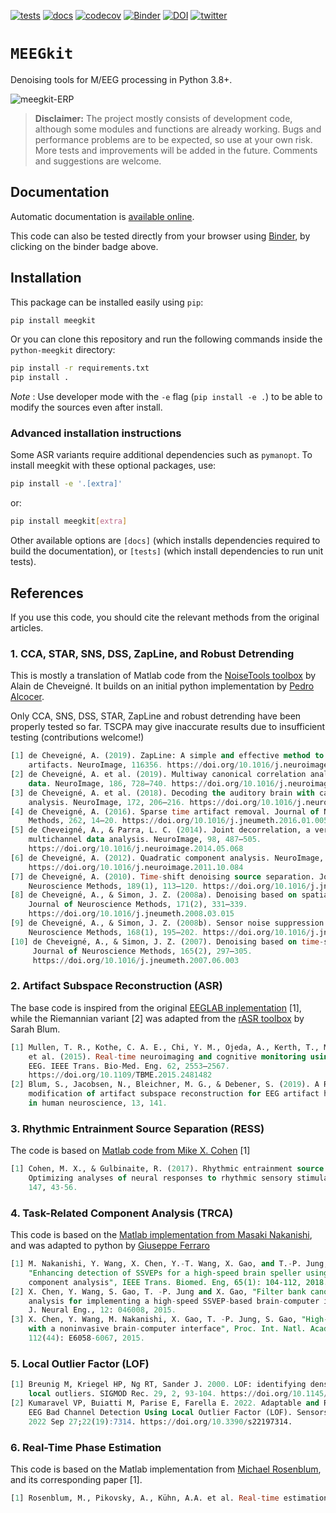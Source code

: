[![tests](https://github.com/nbara/python-meegkit/workflows/tests/badge.svg?style=flat)](https://github.com/nbara/python-meegkit/actions?workflow=tests)
[![docs](https://github.com/nbara/python-meegkit/workflows/docs/badge.svg?style=flat)](https://github.com/nbara/python-meegkit/actions?workflow=docs)
[![codecov](https://codecov.io/gh/nbara/python-meegkit/branch/master/graph/badge.svg)](https://codecov.io/gh/nbara/python-meegkit)
[![Binder](https://mybinder.org/badge_logo.svg)](https://mybinder.org/v2/gh/nbara/python-meegkit/master)
[![DOI](https://zenodo.org/badge/117451752.svg)](https://zenodo.org/badge/latestdoi/117451752)
[![twitter](https://img.shields.io/twitter/follow/lebababa?style=flat&logo=Twitter)](https://twitter.com/intent/follow?screen_name=lebababa)

# `MEEGkit`

Denoising tools for M/EEG processing in Python 3.8+.

![meegkit-ERP](https://user-images.githubusercontent.com/10333715/176754293-eaa35071-94f8-40dd-a487-9f8103c92571.png)

> **Disclaimer:** The project mostly consists of development code, although some modules
and functions are already working. Bugs and performance problems are to be expected, so
use at your own risk. More tests and improvements will be added in the future. Comments
and suggestions are welcome.

## Documentation

Automatic documentation is [available online](https://nbara.github.io/python-meegkit/).

This code can also be tested directly from your browser using
[Binder](https://mybinder.org), by clicking on the binder badge above.

## Installation

This package can be installed easily using `pip`:

```bash
pip install meegkit
```

Or you can clone this repository and run the following commands inside the
`python-meegkit` directory:

```bash
pip install -r requirements.txt
pip install .
```

*Note* : Use developer mode with the `-e` flag (`pip install -e .`) to be able to modify
the sources even after install.

### Advanced installation instructions

Some ASR variants require additional dependencies such as `pymanopt`. To install meegkit
with these optional packages, use:

```bash
pip install -e '.[extra]'
```

or:

```bash
pip install meegkit[extra]
```

Other available options are `[docs]` (which installs dependencies required to build the
documentation), or `[tests]` (which install dependencies to run unit tests).

## References

If you use this code, you should cite the relevant methods from the original articles.

### 1. CCA, STAR, SNS, DSS, ZapLine, and Robust Detrending

This is mostly a translation of Matlab code from the
[NoiseTools toolbox](http://audition.ens.fr/adc/NoiseTools/) by Alain de Cheveigné.
It builds on an initial python implementation by 
[Pedro Alcocer](https://github.com/pealco).

Only CCA, SNS, DSS, STAR, ZapLine and robust detrending have been properly tested so far.
TSCPA may give inaccurate results due to insufficient testing (contributions welcome!)

```sql
[1] de Cheveigné, A. (2019). ZapLine: A simple and effective method to remove power line 
    artifacts. NeuroImage, 116356. https://doi.org/10.1016/j.neuroimage.2019.116356
[2] de Cheveigné, A. et al. (2019). Multiway canonical correlation analysis of brain 
    data. NeuroImage, 186, 728–740. https://doi.org/10.1016/j.neuroimage.2018.11.026
[3] de Cheveigné, A. et al. (2018). Decoding the auditory brain with canonical component 
    analysis. NeuroImage, 172, 206–216. https://doi.org/10.1016/j.neuroimage.2018.01.033
[4] de Cheveigné, A. (2016). Sparse time artifact removal. Journal of Neuroscience 
    Methods, 262, 14–20. https://doi.org/10.1016/j.jneumeth.2016.01.005
[5] de Cheveigné, A., & Parra, L. C. (2014). Joint decorrelation, a versatile tool for 
    multichannel data analysis. NeuroImage, 98, 487–505. 
    https://doi.org/10.1016/j.neuroimage.2014.05.068
[6] de Cheveigné, A. (2012). Quadratic component analysis. NeuroImage, 59(4), 3838–3844. 
    https://doi.org/10.1016/j.neuroimage.2011.10.084
[7] de Cheveigné, A. (2010). Time-shift denoising source separation. Journal of 
    Neuroscience Methods, 189(1), 113–120. https://doi.org/10.1016/j.jneumeth.2010.03.002
[8] de Cheveigné, A., & Simon, J. Z. (2008a). Denoising based on spatial filtering.
    Journal of Neuroscience Methods, 171(2), 331–339. 
    https://doi.org/10.1016/j.jneumeth.2008.03.015
[9] de Cheveigné, A., & Simon, J. Z. (2008b). Sensor noise suppression. Journal of 
    Neuroscience Methods, 168(1), 195–202. https://doi.org/10.1016/j.jneumeth.2007.09.012
[10] de Cheveigné, A., & Simon, J. Z. (2007). Denoising based on time-shift PCA.
     Journal of Neuroscience Methods, 165(2), 297–305. 
     https://doi.org/10.1016/j.jneumeth.2007.06.003
```

### 2. Artifact Subspace Reconstruction (ASR)

The base code is inspired from the original 
[EEGLAB inplementation](https://github.com/sccn/clean_rawdata) [1], while the Riemannian
variant [2] was adapted from the [rASR toolbox](https://github.com/s4rify/rASRMatlab) by
Sarah Blum.

```sql
[1] Mullen, T. R., Kothe, C. A. E., Chi, Y. M., Ojeda, A., Kerth, T., Makeig, S., 
    et al. (2015). Real-time neuroimaging and cognitive monitoring using wearable dry 
    EEG. IEEE Trans. Bio-Med. Eng. 62, 2553–2567. 
    https://doi.org/10.1109/TBME.2015.2481482
[2] Blum, S., Jacobsen, N., Bleichner, M. G., & Debener, S. (2019). A Riemannian 
    modification of artifact subspace reconstruction for EEG artifact handling. Frontiers 
    in human neuroscience, 13, 141.
```

### 3. Rhythmic Entrainment Source Separation (RESS)

The code is based on [Matlab code from Mike X. Cohen](https://mikexcohen.com/data/) [1]

```sql
[1] Cohen, M. X., & Gulbinaite, R. (2017). Rhythmic entrainment source separation: 
    Optimizing analyses of neural responses to rhythmic sensory stimulation. Neuroimage, 
    147, 43-56.
```

### 4. Task-Related Component Analysis (TRCA)

This code is based on the [Matlab implementation from Masaki Nakanishi](https://github.com/mnakanishi/TRCA-SSVEP),
and was adapted to python by [Giuseppe Ferraro](mailto:giuseppe.ferraro@isae-supaero.fr)

```sql
[1] M. Nakanishi, Y. Wang, X. Chen, Y.-T. Wang, X. Gao, and T.-P. Jung,
    "Enhancing detection of SSVEPs for a high-speed brain speller using task-related 
    component analysis", IEEE Trans. Biomed. Eng, 65(1): 104-112, 2018.
[2] X. Chen, Y. Wang, S. Gao, T. -P. Jung and X. Gao, "Filter bank canonical correlation 
    analysis for implementing a high-speed SSVEP-based brain-computer interface", 
    J. Neural Eng., 12: 046008, 2015.
[3] X. Chen, Y. Wang, M. Nakanishi, X. Gao, T. -P. Jung, S. Gao, "High-speed spelling 
    with a noninvasive brain-computer interface", Proc. Int. Natl. Acad. Sci. U.S.A, 
    112(44): E6058-6067, 2015.
```

### 5. Local Outlier Factor (LOF)

```sql
[1] Breunig M, Kriegel HP, Ng RT, Sander J. 2000. LOF: identifying density-based 
    local outliers. SIGMOD Rec. 29, 2, 93-104. https://doi.org/10.1145/335191.335388
[2] Kumaravel VP, Buiatti M, Parise E, Farella E. 2022. Adaptable and Robust 
    EEG Bad Channel Detection Using Local Outlier Factor (LOF). Sensors (Basel). 
    2022 Sep 27;22(19):7314. https://doi.org/10.3390/s22197314.
```

### 6. Real-Time Phase Estimation

This code is based on the Matlab implementation from [Michael Rosenblum](http://www.stat.physik.uni-potsdam.de/~mros), and its corresponding paper [1].

```sql
[1] Rosenblum, M., Pikovsky, A., Kühn, A.A. et al. Real-time estimation of phase and amplitude with application to neural data. Sci Rep 11, 18037 (2021). https://doi.org/10.1038/s41598-021-97560-5

```

